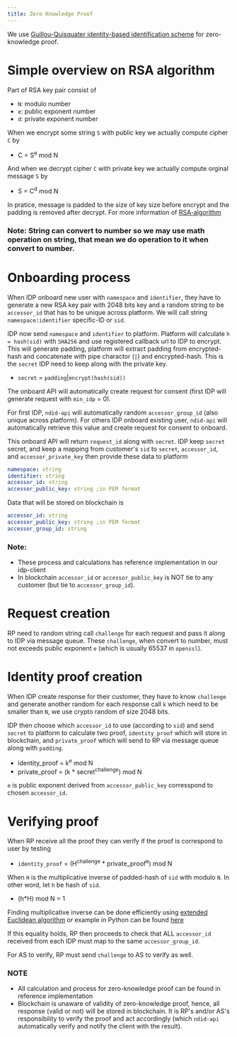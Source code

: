 ```yaml
---
title: Zero Knowledge Proof
---
```


We use [Guillou-Quisquater identity-based identification scheme](https://flylib.com/books/en/3.230.1.96/1/) for zero-knowledge proof.

# Simple overview on RSA algorithm

Part of RSA key pair consist of
* `N`: modulo number
* `e`: public exponent number
* `d`: private exponent number

When we encrypt some string `S` with public key we actually compute cipher `C` by
* C = S<sup>e</sup> mod N

And when we decrypt cipher `C` with private key we actually compute orginal message `S` by
* S = C<sup>d</sup> mod N


In pratice, message is padded to the size of key size before encrypt and the padding is removed after decrypt. For more information of [RSA-algorithm](https://en.wikipedia.org/wiki/RSA_(cryptosystem))

### Note: String can convert to number so we may use math operation on string, that mean we do operation to it when convert to number.

# Onboarding process

When IDP onboard new user with `namespace` and `identifier`, they have to generate a new RSA key pair with 2048 bits key and a random string to be `accessor_id` that has to be unique across platform.
We will call string `namespace:identifier` specific-ID or `sid`.

IDP now send `namespace` and `identifier` to platform.
Platform will calculate `h = hash(sid)` with `SHA256` and use registered callback url to IDP to encrypt. This will generate padding, platform will extract padding from encrypted-hash and concatenate with pipe charactor (`|`) and encrypted-hash.
This is the `secret` IDP need to keep along with the private key. 

* `secret` = `padding`|`encrypt(hash(sid))`

The onboard API will automatically create request for consent (first IDP will generate request with `min_idp` = 0).

For first IDP, `ndid-api` will automatically random `accessor_group_id` (also unique across platform).
For others IDP onboard existing user, `ndid-api` will automatically retrieve this value and create request for consent to onboard.

This onboard API will return `request_id` along with `secret`.
IDP keep `secret` secret, and keep a mapping from customer's `sid` to `secret`, `accessor_id`, and `accessor_private_key` then provide these data to platform
```yaml
namespace: string
identifier: string
accessor_id: string
accessor_public_key: string ;in PEM format
``` 

Data that will be stored on blockchain is
```yaml
accessor_id: string
accessor_public_key: string ;in PEM format
accessor_group_id: string
``` 

### Note: 
* These process and calculations has reference implementation in our idp-client
* In blockchain `accessor_id` or `accessor_public_key` is NOT tie to any customer (but tie to `accessor_group_id`).

# Request creation

RP need to random string call `challenge` for each request and pass it along to IDP via message queue. These `challenge`, when convert to number, must not exceeds public exponent `e` (which is usually 65537 in `openssl`).

# Identity proof creation

When IDP create response for their customer, they have to know `challenge` and generate another random for each response call `k`
which need to be smaller than `N`, we use crypto random of size 2048 bits.

IDP then choose which `accessor_id` to use (according to `sid`) and send `secret` to platform to calculate two proof, `identity_proof` which will store in blockchain, and `private_proof` which will send to RP via message queue along with `padding`.

* identity_proof = k<sup>e</sup> mod N
* private_proof = (k * secret<sup>challenge</sup>) mod N

`e` is public exponent derived from `accessor_public_key` corresspond to chosen `accessor_id`.

# Verifying proof

When RP receive all the proof they can verify if the proof is correspond to user by testing

* `identity_proof` = (H<sup>challenge</sup> * private_proof<sup>e</sup>) mod N

When `H` is the multiplicative inverse of padded-hash of `sid` with modulo `N`. In other word, let `h` be hash of `sid`.
* (h*H) mod N = 1

Finding multiplicative inverse can be done efficiently using [extended Euclidean algorithm](https://en.wikipedia.org/wiki/Extended_Euclidean_algorithm) or example in Python can be found [here](https://stackoverflow.com/questions/4798654/modular-multiplicative-inverse-function-in-python)

If this equality holds, RP then proceeds to check that ALL `accessor_id` received from each IDP must map to the same `accessor_group_id`.

For AS to verify, RP must send `challenge` to AS to verify as well.

### NOTE
* All calculation and process for zero-knowledge proof can be found in reference implementation
* Blockchain is unaware of validity of zero-knowledge proof, hence, all response (valid or not) will be stored in blockchain.
It is RP's and/or AS's responsibility to verify the proof and act accordingly (which `ndid-api` automatically verify and notify the client with the result).
